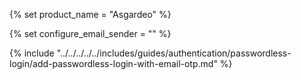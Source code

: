 {% set product_name = "Asgardeo" %}

{% set configure_email_sender = "" %}

{% include "../../../../../includes/guides/authentication/passwordless-login/add-passwordless-login-with-email-otp.md" %}